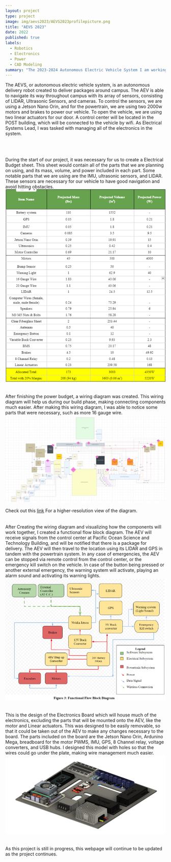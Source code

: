 ```yaml
---
layout: project
type: project
image: img/aevs2023/AEVS2023profilepicture.png
title: "AEVS 2023"
date: 2022
published: true
labels:
  - Robotics
  - Electronics
  - Power
  - CAD Modeling
summary: "The 2023-2024 Autonomous Electric Vehicle System I am working on. Electrical team lead. "
---
```


The AEVS, or autonomous electric vehicle system, is an autonomous delivery robot created to deliver packages around campus.  The AEV is able to navigate its way throughout campus with its array of sensors, consisting of LIDAR, Ultrasonic Sensors, and cameras. To control the sensors, we are using a Jetson Nano Orin, and for the powertrain, we are using two 2000w motors and brakes to power our vehicle.  To open the vehicle, we are using two linear actuators for our door.  A control center will be located in the POST building, which will be connected to the vehicle by wifi.  As Electrical Systems Lead, I was tasked with managing all of the electronics in the system.

<br>
<br>
<br>
During the start of our project, it was necessary for us to create a Electrical Budget sheet.  This sheet would contain all of the parts that we are planning on using, and its mass, volume, and power included in each part. Some notable parts that we are using are the IMU, ultrasonic sensors, and LIDAR.  These sensors are necessary for our vehicle to have good navigation and avoid hitting obstacles.  
<img class="img-fluid" src="../img/aevs2023/AEVS2023budgetsheetreal.png"> 

<br>
<br>
<br>
After finishing the power budget, a wiring diagram was created.  This wiring diagram will help us during our build phase, making connecting components much easier.  After making this wiring diagram, I was able to notice some parts that were necessary, such as more 16 gauge wire.
<img class="img-fluid" src="../img/aevs2023/aevs2023wiringdiagram.png"> 
<p>Check out this <a href="https://drive.google.com/file/d/1Ll60XOeZ4L6A2yiTUbpU-n_IymiiC5G8/view?usp=sharing](https://drive.google.com/file/d/1uVCqUsAUC0LucEWCbVN7n02I1c8ER0Mk/view?usp=sharing" target="_blank" rel="noopener noreferrer">link</a> For a higher-resolution view of the diagram. 

<br>
<br>
<br>
After Creating the wiring diagram and visualizing how the components will work together, I created a functional flow block diagram.  The AEV will receive signals from the control center at Pacific Ocean Science and Technology Building, and will be notified that there is a package for delivery.  The AEV will then travel to the location using its LIDAR and GPS in tandem with the powertrain system.  In any case of emergencies, the AEV can be stopped via remote control from the control center, or the emergency kill switch on the vehicle.  In case of the button being pressed or another external emergency, the warning system will activate, playing an alarm sound and activating its warning lights.
<img class="img-fluid" src="../img/aevs2023/aevs2023flowchart.png"> 

<br>
<br>
<br>
This is the design of the Electronics Board which will house much of the electronics, excluding the parts that will be mounted onto the AEV, like the motor and Linear actuators.  This was designed to be easily removable, so that it could be taken out of the AEV to make any changes necessary to the board.  The parts included on the board are the Jetson Nano Orin, Ardunino Mega, breadboard for the motor PWMS, IMU, GPS, 8 Channel relay, voltage converters, and USB hubs.  I designed this model with holes so that the wires could go under the plate, making wire management much easier. 
<img class="img-fluid" src="../img/aevs2023/aevs2023schematicboard.png"> 

<br>
<br>
<br>
As this project is still in progress, this webpage will continue to be updated as the project continues. 
